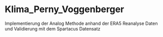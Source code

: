 # Klima_Perny_Voggenberger
Implementierung der Analog Methode anhand der ERA5 Reanalyse Daten und Validierung mit dem Spartacus Datensatz


